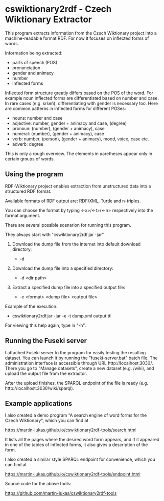 # cswiktionary2rdf - Czech Wiktionary Extractor
This program extracts information from the Czech Wiktionary project into 
a machine-readable format RDF. For now it focuses on inflected forms of words.

Information being extracted:

* parts of speech (POS)
* pronunciation
* gender and animacy
* number
* inflected forms

Inflected form structure greatly differs based on the POS
of the word. For example noun inflected forms are differentiated based on
number and case. In rare cases (e.g. sršeň), differentiating with gender is necessary too.
Here are common patterns in inflected forms for different POSes:

* nouns: number and case
* adjective: number, gender + animacy and case, (degree)
* pronoun: (number), (gender + animacy), case
* numeral: (number), (gender + animacy), case
* verb: number, (person), (gender + animacy), mood, voice, case etc.
* adverb: degree

This is only a rough overview. The elements in paretheses appear only in certain groups of words.

## Using the program
RDF-Wiktionary project enables extraction from unstructured data into a structured RDF format.

Available formats of RDF output are: RDF/XML, Turtle and n-triples.

You can choose the format by typing \<-x\>/\<-t\>/\<-n\> respectively into the format argument.

There are several possible scenarion for running this program. 

They always start with "cswiktionary2rdf.jar -jar"
1. Download the dump file from the internet into default download directory:
   - -d

2. Download the dump file into a specified directory:
   - -d \<dir path\>

3. Extract a specified dump file into a specified output file:
   - -e \<format\> \<dump file\> \<output file\>

Example of the execution:

* cswiktionary2rdf.jar -jar -e -t dump.xml output.ttl

For viewing this help again, type in "-h".

## Running the Fuseki server

I attached Fuseki server to the program for easily testing the resulting dataset.
You can launch it by running the "fuseki-server.bat" batch file. The administration
interface is accessible through URL http://localhost:3030/. There you go to "Manage datasets",
create a new dataset (e.g. /wiki), and upload the output file from the extractor.

After the upload finishes, the SPARQL endpoint of the file is ready (e.g. http://localhost:3030/wiki/sparql).

## Example applications

I also created a demo program "A search engine of word forms for the Czech Wiktionary", which you can find at

https://martin-lukas.github.io/cswiktionary2rdf-tools/search.html

It lists all the pages where the desired word form appears, and if it appeared in one of the tables of inflected forms, 
it also gives a description of the form.

I also created a similar style SPARQL endpoint for convenience, which you can find at

https://martin-lukas.github.io/cswiktionary2rdf-tools/endpoint.html

Source code for the above tools:

https://github.com/martin-lukas/cswiktionary2rdf-tools


